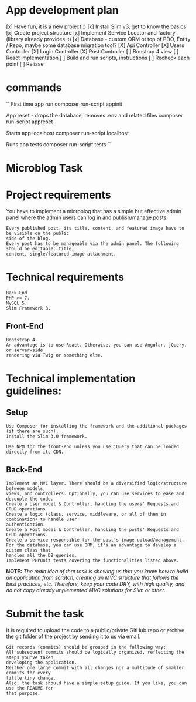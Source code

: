 # App development plan
[x] Have fun, it is a new project :)
[x] Install Slim v3, get to know the basics
[x] Create project structure
[x] Implement Service Locator and factory (library already provides it)
[x] Database - custom ORM ot top of PDO, Entity / Repo, maybe some database migration tool?
[X] Api Controller
[X] Users Controller
[X] Login Controller
[X] Post Controller
[ ] Boostrap 4 view
[ ] React implementation
[ ] Build and run scripts, instructions
[ ] Recheck each point
[ ] Reliase

# commands
``
First time app run
composer run-script appinit

App reset - drops the database, removes .env and related files
composer run-script appreset

Starts app localhost
composer run-script localhost

Runs app tests
composer run-script tests
``

# Microblog Task

# Project requirements

You have to implement a microblog that has a simple but effective admin panel where the admin
users can log in and publish/manage posts:

```
Every published post, its title, content, and featured image have to be visible on the public
side of the blog.
Every post has to be manageable via the admin panel. The following should be editable: title,
content, single/featured image attachment.
```
# Technical requirements

```
Back-End
PHP >= 7.
MySQL 5.
Slim Framework 3.
```
## Front-End

```
Bootstrap 4.
An advantage is to use React. Otherwise, you can use Angular, jQuery, or server-side
rendering via Twig or something else.
```
# Technical implementation guidelines:

## Setup

```
Use Composer for installing the framework and the additional packages (if there are such).
Install the Slim 3.0 framework.
```

```
Use NPM for the front-end unless you use jQuery that can be loaded directly from its CDN.
```
## Back-End

```
Implement an MVC layer. There should be a diversified logic/structure between models,
views, and controllers. Optionally, you can use services to ease and decouple the code.
Create a User model & Controller, handling the users' Requests and CRUD operations.
Create a logic (class, service, middleware, or all of them in combination) to handle user
authentication.
Create a Post model & Controller, handling the posts' Requests and CRUD operations.
Create a service responsible for the post's image upload/management.
For the database, you can use ORM, it's an advantage to develop a custom class that
handles all the DB queries.
Implement PHPUnit tests covering the functionalities listed above.
```
**NOTE:** _The main idea of that task is showing us that you know how to build an application from
scratch, creating an MVC structure that follows the best practices, etc. Therefore, keep your
code DRY, with high quality, and do not copy already implemented MVC solutions for Slim or
other._

# Submit the task

It is required to upload the code to a public/private GitHub repo or archive the git folder of the
project by sending it to us via email.

```
Git records (commits) should be grouped in the following way:
All subsequent commits should be logically organized, reflecting the steps you've taken
developing the application.
Neither one large commit with all changes nor a multitude of smaller commits for every
little tiny change.
Also, the task should have a simple setup guide. If you like, you can use the README for
that purpose.
```